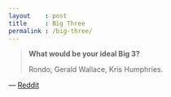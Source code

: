 ```yaml
---
layout    : post
title     : Big Three
permalink : /big-three/
---
```


> **What would be your ideal Big 3?**
> 
> Rondo, Gerald Wallace, Kris Humphries.

&mdash; [Reddit][reddit]

[reddit]: http://www.reddit.com/r/nba/comments/1hfvii/what_would_be_your_ideal_big_3/caty2r0
